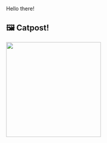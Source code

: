 Hello there!



## 🖼️ Catpost!

<sub>
    <img src="https://cdn2.thecatapi.com/images/br1.jpg" height="256">
</sub>

